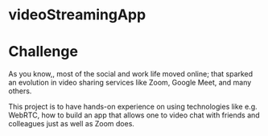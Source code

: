 # videoStreamingApp

# Challenge
As you know,, most of the social and work life moved online; that sparked an evolution in video sharing services like Zoom, Google Meet, and many others. 

This project is to have hands-on experience on using technologies like e.g. WebRTC, how to build an app that allows one to video chat with friends and colleagues just as well as Zoom does.
